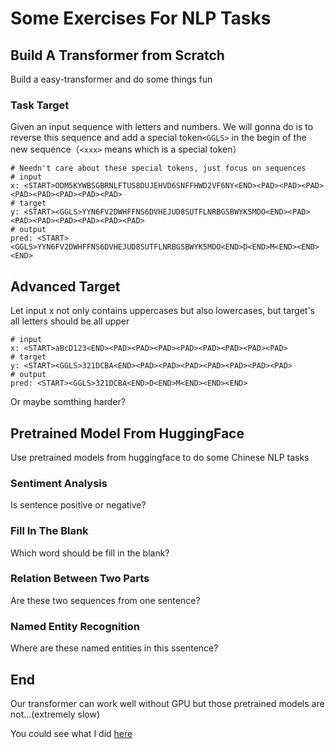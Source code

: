 # Some Exercises For NLP Tasks

## Build  A Transformer from Scratch

Build a easy-transformer and do some things fun

### Task Target

Given an input sequence with letters and numbers. We will gonna do is to reverse this sequence and add a special token`<GGLS>` in the begin of the new sequence（`<xxx>` means which is a special token）

```shell
# Needn't care about these special tokens, just focus on sequences
# input
x: <START>ODM5KYWBSGBRNLFTUS8DUJEHVD6SNFFHWD2VF6NY<END><PAD><PAD><PAD><PAD><PAD><PAD><PAD><PAD>
# target
y: <START><GGLS>YYN6FV2DWHFFNS6DVHEJUD8SUTFLNRBGSBWYK5MDO<END><PAD><PAD><PAD><PAD><PAD><PAD><PAD>
# output
pred: <START><GGLS>YYN6FV2DWHFFNS6DVHEJUD8SUTFLNRBGSBWYK5MDO<END>D<END>M<END><END><END>
```

## Advanced Target

Let input x not only contains uppercases but also lowercases, but target's all letters should be all upper

```
# input
x: <START>aBcD123<END><PAD><PAD><PAD><PAD><PAD><PAD><PAD><PAD>
# target
y: <START><GGLS>321DCBA<END><PAD><PAD><PAD><PAD><PAD><PAD><PAD>
# output
pred: <START><GGLS>321DCBA<END>D<END>M<END><END><END>
```

Or maybe somthing harder?

## Pretrained Model From HuggingFace

Use pretrained models from huggingface to do some Chinese NLP tasks

### Sentiment Analysis

Is sentence positive or negative?

### Fill In The Blank

Which word should be fill in the blank?

### Relation Between Two Parts

Are these two sequences from one sentence?

### Named Entity Recognition

Where are these named entities in this ssentence?

## End

Our transformer can work well without GPU but those pretrained models are not...(extremely slow)

You could see what I did [here](https://colab.research.google.com/drive/1jaY8J6lWOmIlZYel7ADKxvR5gFgu_aWd?usp=sharing)